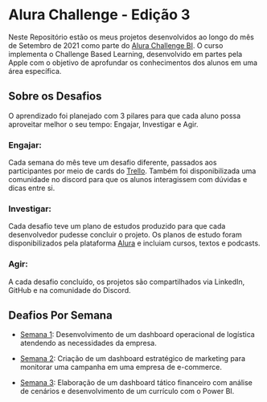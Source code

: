 # Alura Challenge - Edição 3

Neste Repositório estão os meus projetos desenvolvidos ao longo do mês de Setembro de 2021 como parte do [Alura Challenge BI](https://www.alura.com.br/challenges/bi/]). O curso implementa o Challenge Based Learning, desenvolvido em partes pela Apple com o objetivo de aprofundar os conhecimentos dos alunos em uma área específica.

## Sobre os Desafios

O aprendizado foi planejado com 3 pilares para que cada aluno possa aproveitar melhor o seu tempo: Engajar, Investigar e Agir.

### Engajar: 
  Cada semana do mês teve um desafio diferente, passados aos participantes por meio de cards do [Trello](https://trello.com). Também foi disponibilizada uma comunidade no discord para que os alunos interagissem com dúvidas e dicas entre si.

### Investigar: 
  Cada desafio teve um plano de estudos produzido para que cada desenvolvedor pudesse concluir o projeto. Os planos de estudo foram disponibilizados pela plataforma [Alura](https://www.alura.com.br/) e incluiam cursos, textos e podcasts.
  
### Agir:
  A cada desafio concluído, os projetos são compartilhados via LinkedIn, GitHub e na comunidade do Discord. 

## Deafios Por Semana

* [Semana 1](https://bit.ly/Semana1_Alura): Desenvolvimento de um dashboard operacional de logística atendendo as necessidades da empresa.

* [Semana 2](https://bit.ly/Semana2_Alura): Criação de um dashboard estratégico de marketing para monitorar uma campanha em uma empresa de e-commerce.

* [Semana 3](https://bit.ly/Semana3_Alura): Elaboração de um dashboard tático financeiro com análise de cenários e desenvolvimento de um currículo com o Power BI.







